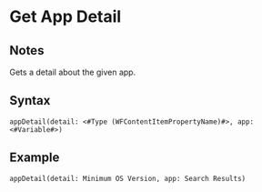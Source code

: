 # Get App Detail
## Notes
Gets a detail about the given app.
## Syntax
```
appDetail(detail: <#Type (WFContentItemPropertyName)#>, app: <#Variable#>)
```
## Example
```
appDetail(detail: Minimum OS Version, app: Search Results)
```